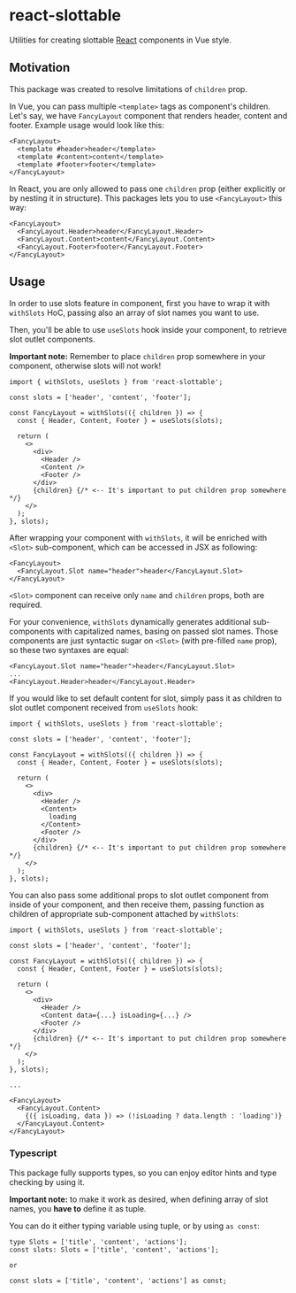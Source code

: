 # react-slottable

Utilities for creating slottable [React](https://reactjs.org/) components in Vue style.

## Motivation

This package was created to resolve limitations of `children` prop.

In Vue, you can pass multiple `<template>` tags as component's children. Let's say, we have `FancyLayout` component that renders header, content and footer. Example usage would look like this:
```tsx
<FancyLayout>
  <template #header>header</template>
  <template #content>content</template>
  <template #footer>footer</template>
</FancyLayout>
```

In React, you are only allowed to pass one `children` prop (either explicitly or by nesting it in structure). This packages lets you to use `<FancyLayout>` this way:
```tsx
<FancyLayout>
  <FancyLayout.Header>header</FancyLayout.Header>
  <FancyLayout.Content>content</FancyLayout.Content>
  <FancyLayout.Footer>footer</FancyLayout.Footer>
</FancyLayout>
```

## Usage

In order to use slots feature in component, first you have to wrap it with `withSlots` HoC, passing also an array of slot names you want to use.

Then, you'll be able to use `useSlots` hook inside your component, to retrieve slot outlet components.

**Important note:** Remember to place `children` prop somewhere in your component, otherwise slots will not work!

```tsx
import { withSlots, useSlots } from 'react-slottable';

const slots = ['header', 'content', 'footer'];

const FancyLayout = withSlots(({ children }) => {
  const { Header, Content, Footer } = useSlots(slots);

  return (
    <>
      <div>
        <Header />
        <Content />
        <Footer />
      </div>
      {children} {/* <-- It's important to put children prop somewhere */}
    </>
  );
}, slots);
```

After wrapping your component with `withSlots`, it will be enriched with `<Slot>` sub-component, which can be accessed in JSX as following:

```tsx
<FancyLayout>
  <FancyLayout.Slot name="header">header</FancyLayout.Slot>
</FancyLayout>
```

`<Slot>` component can receive only `name` and `children` props, both are required.

For your convenience, `withSlots` dynamically generates additional sub-components with capitalized names, basing on passed slot names. Those components are just syntactic sugar on `<Slot>` (with pre-filled `name` prop), so these two syntaxes are equal:

```tsx
<FancyLayout.Slot name="header">header</FancyLayout.Slot>
...
<FancyLayout.Header>header</FancyLayout.Header>
```

If you would like to set default content for slot, simply pass it as children to slot outlet component received from `useSlots` hook:
```tsx
import { withSlots, useSlots } from 'react-slottable';

const slots = ['header', 'content', 'footer'];

const FancyLayout = withSlots(({ children }) => {
  const { Header, Content, Footer } = useSlots(slots);

  return (
    <>
      <div>
        <Header />
        <Content>
          loading
        </Content>
        <Footer />
      </div>
      {children} {/* <-- It's important to put children prop somewhere */}
    </>
  );
}, slots);
```

You can also pass some additional props to slot outlet component from inside of your component, and then receive them, passing function as children of appropriate sub-component attached by `withSlots`:
```tsx
import { withSlots, useSlots } from 'react-slottable';

const slots = ['header', 'content', 'footer'];

const FancyLayout = withSlots(({ children }) => {
  const { Header, Content, Footer } = useSlots(slots);

  return (
    <>
      <div>
        <Header />
        <Content data={...} isLoading={...} />
        <Footer />
      </div>
      {children} {/* <-- It's important to put children prop somewhere */}
    </>
  );
}, slots);

...

<FancyLayout>
  <FancyLayout.Content>
    {({ isLoading, data }) => (!isLoading ? data.length : 'loading')}
  </FancyLayout.Content>
</FancyLayout>
```

### Typescript

This package fully supports types, so you can enjoy editor hints and type checking by using it.

**Important note:** to make it work as desired, when defining array of slot names, you **have to** define it as tuple.

You can do it either typing variable using tuple, or by using `as const`:
```tsx
type Slots = ['title', 'content', 'actions'];
const slots: Slots = ['title', 'content', 'actions'];

or

const slots = ['title', 'content', 'actions'] as const;
```
